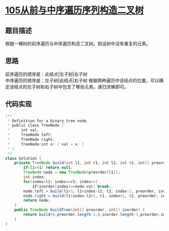 # [105从前与中序遍历序列构造二叉树][title]
## 题目描述
根据一棵树的前序遍历与中序遍历构造二叉树。假设树中没有重复的元素。
## 思路
前序遍历的顺序是：此结点|左子树|右子树  
中序遍历的顺序是：左子树|此结点|右子树
根据两种遍历中该结点的位置，可以确定该结点的左子树和右子树中包含了哪些元素。递归求解即可。
## 代码实现
```java
/**
 * Definition for a binary tree node.
 * public class TreeNode {
 *     int val;
 *     TreeNode left;
 *     TreeNode right;
 *     TreeNode(int x) { val = x; }
 * }
 */
class Solution {
    private TreeNode build(int l1, int r1, int l2, int r2, int[] preorder, int[] inorder) {
        if(l1>r1) return null;
        TreeNode node = new TreeNode(preorder[l1]);
        int index;
        for(index=l2; index<=r2; index++)
            if(inorder[index]==node.val) break;
        node.left = build(l1+1, l1+index-l2, l2, index-1, preorder, inorder);
        node.right = build(l1+index-l2+1, r1, index+1, r2, preorder, inorder);
        return node;
    }
    public TreeNode buildTree(int[] preorder, int[] inorder) {
        return build(0,preorder.length-1,0,inorder.length-1,preorder,inorder);
    }
}
```
[title]:https://leetcode-cn.com/problems/construct-binary-tree-from-preorder-and-inorder-traversal/
